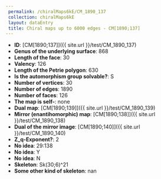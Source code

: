 ```yaml
--- 
 permalink: /chiralMaps6kE/CM_1890_137 
 collection: chiralMaps6kE
 layout: dataEntry
 title: Chiral maps up to 6000 edges - CM[1890;137]
---
```


- **ID**: [CM[1890;137]]({{ site.url }}/test/CM_1890_137)
- **Genus of the underlying surface**: 868
- **Length of the face**: 30
- **Valency**: 126
- **Length of the Petrie polygon**: 630
- **Is the automorphism group solvable?**: S
- **Number of vertices**: 30
- **Number of edges**: 1890
- **Number of faces**: 126
- **The map is self-**: none
- **Dual map**: [CM[1890;139]]({{ site.url }}/test/CM_1890_139)
- **Mirror (enantihomorphic) map**: [CM[1890;138]]({{ site.url }}/test/CM_1890_138)
- **Dual of the mirror image**: [CM[1890;140]]({{ site.url }}/test/CM_1890_140)
- **Z_q-Exponent?**: 2
- **No idea**:  29:138
- **No idea**: Y
- **No idea**: N
- **Skeleton**: Sk(30;6)^21
- **Some other kind of skeleton**: nan
